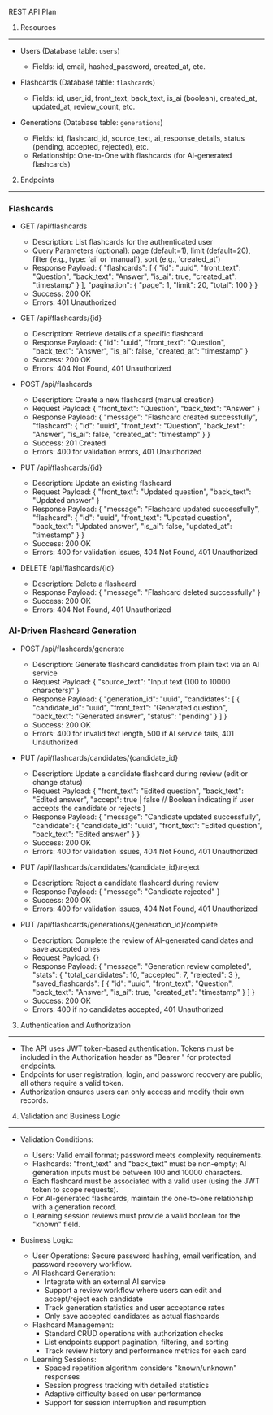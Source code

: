 REST API Plan

1. Resources
-------------------
- Users (Database table: `users`)
  - Fields: id, email, hashed_password, created_at, etc.

- Flashcards (Database table: `flashcards`)
  - Fields: id, user_id, front_text, back_text, is_ai (boolean), created_at, updated_at, review_count, etc.

- Generations (Database table: `generations`)
  - Fields: id, flashcard_id, source_text, ai_response_details, status (pending, accepted, rejected), etc.
  - Relationship: One-to-One with flashcards (for AI-generated flashcards)


2. Endpoints
-------------------

### Flashcards

- GET /api/flashcards
  - Description: List flashcards for the authenticated user
  - Query Parameters (optional):
      page (default=1), limit (default=20), filter (e.g., type: 'ai' or 'manual'), sort (e.g., 'created_at')
  - Response Payload:
    {
      "flashcards": [
         {
           "id": "uuid",
           "front_text": "Question",
           "back_text": "Answer",
           "is_ai": true,
           "created_at": "timestamp"
         }
      ],
      "pagination": { "page": 1, "limit": 20, "total": 100 }
    }
  - Success: 200 OK
  - Errors: 401 Unauthorized

- GET /api/flashcards/{id}
  - Description: Retrieve details of a specific flashcard
  - Response Payload:
    {
      "id": "uuid",
      "front_text": "Question",
      "back_text": "Answer",
      "is_ai": false,
      "created_at": "timestamp"
    }
  - Success: 200 OK
  - Errors: 404 Not Found, 401 Unauthorized

- POST /api/flashcards
  - Description: Create a new flashcard (manual creation)
  - Request Payload:
    {
      "front_text": "Question",
      "back_text": "Answer"
    }
  - Response Payload:
    {
      "message": "Flashcard created successfully",
      "flashcard": {
         "id": "uuid",
         "front_text": "Question",
         "back_text": "Answer",
         "is_ai": false,
         "created_at": "timestamp"
      }
    }
  - Success: 201 Created
  - Errors: 400 for validation errors, 401 Unauthorized

- PUT /api/flashcards/{id}
  - Description: Update an existing flashcard
  - Request Payload:
    {
      "front_text": "Updated question",
      "back_text": "Updated answer"
    }
  - Response Payload:
    {
      "message": "Flashcard updated successfully",
      "flashcard": {
         "id": "uuid",
         "front_text": "Updated question",
         "back_text": "Updated answer",
         "is_ai": false,
         "updated_at": "timestamp"
      }
    }
  - Success: 200 OK
  - Errors: 400 for validation issues, 404 Not Found, 401 Unauthorized

- DELETE /api/flashcards/{id}
  - Description: Delete a flashcard
  - Response Payload:
    { "message": "Flashcard deleted successfully" }
  - Success: 200 OK
  - Errors: 404 Not Found, 401 Unauthorized

### AI-Driven Flashcard Generation

- POST /api/flashcards/generate
  - Description: Generate flashcard candidates from plain text via an AI service
  - Request Payload:
    {
      "source_text": "Input text (100 to 10000 characters)"
    }
  - Response Payload:
    {
      "generation_id": "uuid",
      "candidates": [
         { 
           "candidate_id": "uuid",
           "front_text": "Generated question", 
           "back_text": "Generated answer",
           "status": "pending"
         }
      ]
    }
  - Success: 200 OK
  - Errors: 400 for invalid text length, 500 if AI service fails, 401 Unauthorized

- PUT /api/flashcards/candidates/{candidate_id}
  - Description: Update a candidate flashcard during review (edit or change status)
  - Request Payload:
    {
      "front_text": "Edited question",
      "back_text": "Edited answer",
      "accept": true | false // Boolean indicating if user accepts the candidate or rejects
    }
  - Response Payload:
    {
      "message": "Candidate updated successfully",
      "candidate": {
        "candidate_id": "uuid",
        "front_text": "Edited question",
        "back_text": "Edited answer"
      }
    }
  - Success: 200 OK
  - Errors: 400 for validation issues, 404 Not Found, 401 Unauthorized

- PUT /api/flashcards/candidates/{candidate_id}/reject
  - Description: Reject a candidate flashcard during review
  - Response Payload:
    {
      "message": "Candidate rejected"
    }
  - Success: 200 OK
  - Errors: 400 for validation issues, 404 Not Found, 401 Unauthorized

- PUT /api/flashcards/generations/{generation_id}/complete
  - Description: Complete the review of AI-generated candidates and save accepted ones
  - Request Payload: {}
  - Response Payload:
    {
      "message": "Generation review completed",
      "stats": {
        "total_candidates": 10,
        "accepted": 7,
        "rejected": 3
      },
      "saved_flashcards": [
        {
          "id": "uuid",
          "front_text": "Question",
          "back_text": "Answer",
          "is_ai": true,
          "created_at": "timestamp"
        }
      ]
    }
  - Success: 200 OK
  - Errors: 400 if no candidates accepted, 401 Unauthorized


3. Authentication and Authorization
-------------------
- The API uses JWT token-based authentication. Tokens must be included in the Authorization header as "Bearer <token>" for protected endpoints.
- Endpoints for user registration, login, and password recovery are public; all others require a valid token.
- Authorization ensures users can only access and modify their own records.

4. Validation and Business Logic
-------------------
- Validation Conditions:
  - Users: Valid email format; password meets complexity requirements.
  - Flashcards: "front_text" and "back_text" must be non-empty; AI generation inputs must be between 100 and 10000 characters.
  - Each flashcard must be associated with a valid user (using the JWT token to scope requests).
  - For AI-generated flashcards, maintain the one-to-one relationship with a generation record.
  - Learning session reviews must provide a valid boolean for the "known" field.

- Business Logic:
  - User Operations: Secure password hashing, email verification, and password recovery workflow.
  - AI Flashcard Generation: 
    * Integrate with an external AI service
    * Support a review workflow where users can edit and accept/reject each candidate
    * Track generation statistics and user acceptance rates
    * Only save accepted candidates as actual flashcards
  - Flashcard Management: 
    * Standard CRUD operations with authorization checks
    * List endpoints support pagination, filtering, and sorting
    * Track review history and performance metrics for each card
  - Learning Sessions: 
    * Spaced repetition algorithm considers "known/unknown" responses
    * Session progress tracking with detailed statistics
    * Adaptive difficulty based on user performance
    * Support for session interruption and resumption
